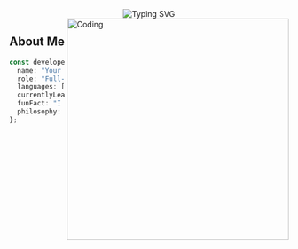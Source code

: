 <div align="center">
  <img src="https://readme-typing-svg.herokuapp.com?font=Fira+Code&weight=500&size=40&pause=1000&color=6C63FF&center=true&vCenter=true&multiline=true&width=600&height=100&lines=Hey%2C+I'm+Your+Name!;Crafting+Digital+Experiences" alt="Typing SVG" />
</div>

<img align="right" alt="Coding" width="400" src="https://media.giphy.com/media/qgQUggAC3Pfv687qPC/giphy.gif">

## About Me

```typescript
const developer = {
  name: "Your Name",
  role: "Full-Stack Developer",
  languages: ["JavaScript", "TypeScript", "Python"],
  currentlyLearning: "AI & Machine Learning",
  funFact: "I can type 100 WPM... in my dreams!",
  philosophy: "Code is poetry written for machines and humans alike."
};
